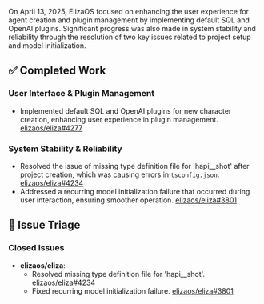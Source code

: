 On April 13, 2025, ElizaOS focused on enhancing the user experience for agent creation and plugin management by implementing default SQL and OpenAI plugins. Significant progress was also made in system stability and reliability through the resolution of two key issues related to project setup and model initialization.

## ✅ Completed Work

### User Interface & Plugin Management
- Implemented default SQL and OpenAI plugins for new character creation, enhancing user experience in plugin management. [elizaos/eliza#4277](https://github.com/elizaos/eliza/pull/4277)

### System Stability & Reliability
- Resolved the issue of missing type definition file for 'hapi__shot' after project creation, which was causing errors in `tsconfig.json`. [elizaos/eliza#4234](https://github.com/elizaos/eliza/issues/4234)
- Addressed a recurring model initialization failure that occurred during user interaction, ensuring smoother operation. [elizaos/eliza#3801](https://github.com/elizaos/eliza/issues/3801)

## 🐞 Issue Triage

### Closed Issues
- **elizaos/eliza**:
    - Resolved missing type definition file for 'hapi__shot'. [elizaos/eliza#4234](https://github.com/elizaos/eliza/issues/4234)
    - Fixed recurring model initialization failure. [elizaos/eliza#3801](https://github.com/elizaos/eliza/issues/3801)